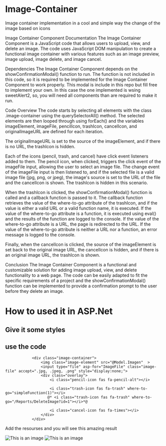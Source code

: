# Image-Container
Image container implementation in a cool and simple way the change of the image based on icons

Image Container Component Documentation
The Image Container Component is a JavaScript code that allows users to upload, view, and delete an image. The code uses JavaScript DOM manipulation to create a functional image container with various features such as an image preview, image upload, image delete, and image cancel.

Dependencies
The Image Container Component depends on the showConfirmationModal() function to run. The function is not included in this code, so it is required to be implemented for the Image Container Component to work properly.
This modal is include in this repo but fill free to implement your own. In this case the one implemented is wsing sweetAlert2, so, you will need all components than are required to make it run.

Code Overview
The code starts by selecting all elements with the class .image-container using the querySelectorAll() method. The selected elements are then looped through using forEach() and the variables imageElement, imageFile, pencilIcon, trashIcon, cancelIcon, and originalImageURL are defined for each iteration.

The originalImageURL is set to the source of the imageElement, and if there is no URL, the trashIcon is hidden.

Each of the icons (pencil, trash, and cancel) have click event listeners added to them. The pencil icon, when clicked, triggers the click event of the imageFile input, allowing the user to select an image file. The change event of the imageFile input is then listened to, and if the selected file is a valid image file (jpg, png, or jpeg), the image's source is set to the URL of the file and the cancelIcon is shown. The trashIcon is hidden in this scenario.

When the trashIcon is clicked, the showConfirmationModal() function is called and a callback function is passed to it. The callback function retrieves the value of the where-to-go attribute of the trashIcon, and if the value is either a valid URL or a valid function name, it is executed. If the value of the where-to-go attribute is a function, it is executed using eval() and the results of the function are logged to the console. If the value of the where-to-go attribute is a URL, the page is redirected to the URL. If the value of the where-to-go attribute is neither a URL nor a function, an error message is logged to the console.

Finally, when the cancelIcon is clicked, the source of the imageElement is set back to the original image URL, the cancelIcon is hidden, and if there is an original image URL, the trashIcon is shown.

Conclusion
The Image Container Component is a functional and customizable solution for adding image upload, view, and delete functionality to a web page. The code can be easily adapted to fit the specific requirements of a project and the showConfirmationModal() function can be implemented to provide a confirmation prompt to the user before they delete an image.

# How to used it in ASP.Net 

## Give it some styles
<style>
    .image-container {
        position: relative;
        width: 200px;
        height: 125px;
    }

    .overlay {
        position: absolute;
        top: 0;
        right: 0;
        display: flex;
        flex-direction: column;
        align-items: flex-end;
        justify-content: space-between;
        width: 30px;
        color: #f1f1f1;
        transition: .5s ease;
        height: 100%;
        visibility: visible;
        opacity: 1;
        background-color: rgba(255, 255, 255, 0.8);
    }
 
</style>

## use the code
                <div class="image-container">
                    <img class="image-element" src="@Model.Imagen"  >
                    <input type="file" asp-for="ImageFile" class="image-file" accept=".jpg, .jpeg, .png" style="display:none;">
                    <div class="overlay">
                        <i class="pencil-icon fas fa-pencil-alt"></i>
                        
                        <i class="trash-icon fas fa-trash" where-to-go="simpleFunction(1)"></i>
                       @* <i class="trash-icon fas fa-trash" where-to-go="/Reports/DeleteImage?id=1"></i>*@

                        <i class="cancel-icon fas fa-times"></i>
                    </div>
                </div> 

Add the resourses and you will see this amazing result

 

![This is an image](https://github.com/sgermosen/Image-Container/blob/main/originalImage.png)
![This is an image](https://github.com/sgermosen/Image-Container/blob/main/imageReplace.png)


